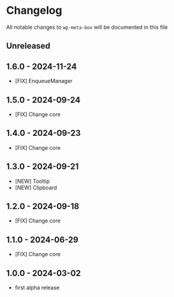 # Changelog

All notable changes to `wp-meta-box` will be documented in this file

## Unreleased

## 1.6.0 - 2024-11-24

- [FIX] EnqueueManager

## 1.5.0 - 2024-09-24

- [FIX] Change core

## 1.4.0 - 2024-09-23

- [FIX] Change core

## 1.3.0 - 2024-09-21

- [NEW] Tooltip
- [NEW] Clipboard

## 1.2.0 - 2024-09-18

- [FIX] Change core

## 1.1.0 - 2024-06-29

- [FIX] Change core

## 1.0.0 - 2024-03-02

- first alpha release
